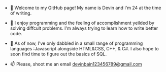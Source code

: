 - 👋 Welcome to my GitHub page!  My name is Devin and I'm 24 at the time of writing.
 
- 👀 I enjoy programming and the feeling of accomplishment yeilded by solving diffcult problems.
     I'm always trying to learn how to write better code.
    
- 🌱 As of now, I've only dabbled in a small range of programming languages
     :Javascript alongside HTML&CSS, C++, & C#.
     I also hope to soon find time to figure out the basics of SQL.
    
- 📫 Please, shoot me an email devinbain123456789@gmail.com
